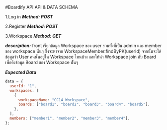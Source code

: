 #Boardify API API & DATA SCHEMA

1.Log in
***Method: POST***

2.Register
***Method: POST***

3.Workspace
***Method: GET***

***description:*** front เรียกข้อมูล Workspace ของ user รวมทั้งที่เป็น admin และ member ของ workspace นั้นๆ ซึ่งจะหาจาก
WorkspaceMember.findByPK(userId) จากนั้นจะได้ข้อมูลว่า User คนนั้นอยู่ใน Workspace ไหนบ้าง และให้นำ Workspace join กับ Board เพื่อดึงข้อมูล Board ของ Workspace นั้ันๆ

***Expected Data***

```js
data = {
  userId: "1",
  workspaces: [
    {
      workspaceName: "CC14_Workspace",
      boards: ["board1", "board2", "board3", "board4", "board5"],
    },
  ],
  members: ["member1", "member2", "member3", "member4"],
};
```
